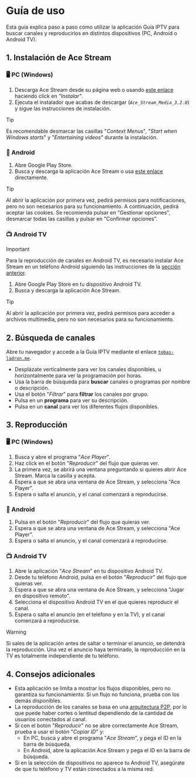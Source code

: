 # Guía de uso

Esta guía explica paso a paso cómo utilizar la aplicación Guía IPTV  para buscar canales y reproducirlos en distintos dispositivos (PC, Android o Android TV).

## 1. Instalación de Ace Stream

### 🖥️ PC (Windows)

1. Descarga Ace Stream desde su página web o usando [este enlace](https://www.acestream.org/?page=products) haciendo click en *"Instalar"*.
2. Ejecuta el instalador que acabas de descargar (*`Ace_Stream_Media_3.2.8`*) y sigue las instrucciones de instalación.

> [!TIP]
> Es recomendable desmarcar las casillas "*Context Menus*", "*Start when Windows starts*" y "*Entertaining videos*" durante la instalación.

### 📱 Android

1. Abre Google Play Store.
2. Busca y descarga la aplicación Ace Stream o usa [este enlace](https://play.google.com/store/apps/details?id=org.acestream.node) directamente.

> [!TIP]
> Al abrir la aplicación por primera vez, pedirá permisos para notificaciones, pero no son necesarios para su funcionamiento. A continuación, pedirá aceptar las cookies. Se recomienda pulsar en "Gestionar opciones", desmarcar todas las casillas y pulsar en "Confirmar opciones".

### 📺 Android TV

> [!IMPORTANT]
> Para la reproducción de canales en Android TV, es necesario instalar Ace Stream en un teléfono Android siguiendo las instrucciones de la [sección anterior](#📱-android).

1. Abre Google Play Store en tu dispositivo Android TV.
2. Busca y descarga la aplicación Ace Stream.

> [!TIP]
> Al abrir la aplicación por primera vez, pedirá permisos para acceder a archivos multimedia, pero no son necesarios para su funcionamiento.

## 2. Búsqueda de canales

Abre tu navegador y accede a la Guía IPTV mediante el enlace [`tebas-ladron.me`](https://tebas-ladron.me).

- Desplázate verticalmente para ver los canales disponibles, u horizontalmente para ver la programación por horas.
- Usa la barra de búsqueda para **buscar** canales o programas por nombre o descripción.
- Usa el botón "*Filtrar*" para **filtrar** los canales por grupo.
- Pulsa en un **programa** para ver su descripción.
- Pulsa en un **canal** para ver los diferentes flujos disponibles.

## 3. Reproducción

### 🖥️ PC (Windows)

1. Busca y abre el programa "*Ace Player*".
2. Haz click en el botón "*Reproducir*" del flujo que quieras ver.
3. La primera vez, se abrirá una ventana preguntando si quieres abrir Ace Stream. Marca la casilla y acepta.
4. Espera a que se abra una ventana de Ace Stream, y selecciona "Ace Player".
5. Espera o salta el anuncio, y el canal comenzará a reproducirse.

### 📱 Android

1. Pulsa en el botón "*Reproducir*" del flujo que quieras ver.
2. Espera a que se abra una ventana de Ace Stream, y selecciona "Ace Player".
3. Espera o salta el anuncio, y el canal comenzará a reproducirse.

### 📺 Android TV

1. Abre la aplicación "*Ace Stream*" en tu dispositivo Android TV.
2. Desde tu teléfono Android, pulsa en el botón "*Reproducir*" del flujo que quieras ver.
3. Espera a que se abra una ventana de Ace Stream, y selecciona "Jugar en dispositivo remoto".
4. Selecciona el dispositivo Android TV en el que quieres reproducir el canal.
5. Espera o salta el anuncio (en el teléfono y en la TV), y el canal comenzará a reproducirse.

> [!WARNING]
> Si sales de la aplicación antes de saltar o terminar el anuncio, se detendrá la reproducción. Una vez el anuncio haya terminado, la reproducción en la TV es totalmente independiente de tu teléfono.

## 4. Consejos adicionales

- Esta aplicación se limita a mostrar los flujos disponibles, pero no garantiza su funcionamiento. Si un flujo no funciona, prueba con los demás disponibles.
- La reproducción de los canales se basa en una [arquitectura P2P](https://es.wikipedia.org/wiki/Peer-to-peer), por lo que puede haber cortes o lentitud dependiendo de la cantidad de usuarios conectados al canal.
- Si con el botón "*Reproducir*" no se abre correctamente Ace Stream, prueba a usar el botón "*Copiar ID*" y:
    - En PC, busca y abre el programa "*Ace Stream*", y pega el ID en la barra de búsqueda.
    - En Android, abre la aplicación Ace Stream y pega el ID en la barra de búsqueda.
- Si en la selección de dispositivos no aparece tu Android TV, asegúrate de que tu teléfono y TV están conectados a la misma red.